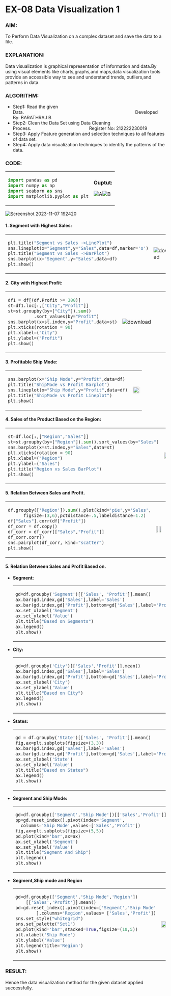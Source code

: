 # EX-08 Data Visualization 1
### AIM:
To Perform Data Visualization on a complex dataset and save the data to a file.
### EXPLANATION:
Data visualization is graphical representation of information and data.By using visual elements like charts,graphs,and maps,data visualization tools provide an accessible way to see and understand trends, outliers,and patterns in data.
### ALGORITHM:
- Step1: Read the given Data.&emsp;&emsp;&emsp;&emsp;&emsp;&emsp;&emsp;&emsp;&emsp;&emsp;&emsp;&emsp;&emsp;&emsp;&emsp;&emsp;&emsp;&emsp;&emsp;&emsp;&emsp;&emsp;&emsp;&emsp;&emsp;Developed By: BARATHRAJ B
- Step2: Clean the Data Set using Data Cleaning Process.&emsp;&emsp;&emsp;&emsp;&emsp;&emsp;&emsp;&emsp;&emsp;&emsp;&emsp;&emsp;&emsp;Register No: 212222230019
- Step3: Apply Feature generation and selection techniques to all features of data set.
- Step4: Apply data visualization techniques to identify the patterns of the data.
### CODE:  
<table>
  <tr>
    <td>

```Python
import pandas as pd
import numpy as np
import seaborn as sns
import matplotlib.pyplot as plt
``` 
  </td>  
<td>

 **Ouptut:**  
 
  ![A](https://github.com/ROHITJAIND/EX-08-DATA-VISUALIZATION-1/assets/118707073/f0e12ff0-efaf-408b-82b8-5a176e2ac429)![B](https://github.com/ROHITJAIND/EX-08-DATA-VISUALIZATION-1/assets/118707073/12f43e2e-a3e3-4702-b27f-01a7fe4b981d)


  </td>
</tr>  
</table>

![Screenshot 2023-11-07 192420](https://github.com/ROHITJAIND/EX-08-DATA-VISUALIZATION-1/assets/118707073/b83e5544-ba34-40b9-a006-04b928ccf3a7)

#### 1. Segment with Highest Sales:
<table>
<tr>
<td>

```Python
plt.title("Segment vs Sales ->LinePlot")
sns.lineplot(x="Segment",y="Sales",data=df,marker='o')
plt.title("Segment vs Sales ->BarPlot")
sns.barplot(x="Segment",y="Sales",data=df)
plt.show()
```  
</td>  
<td>
  
  ![download](https://github.com/ROHITJAIND/EX-08-DATA-VISUALIZATION-1/assets/118707073/f915f572-a375-4d37-938c-eed25b998e18)
</td>
</tr>  
</table>

#### 2. City with Highest Profit:
<table>
<tr>
<td width=40%>
  
```Python
df1 = df[(df.Profit >= 300)]
st=df1.loc[:,["City","Profit"]]
st=st.groupby(by=["City"]).sum()
          .sort_values(by="Profit")
sns.barplot(x=st.index,y="Profit",data=st)
plt.xticks(rotation = 90)
plt.xlabel=("City")
plt.ylabel=("Profit")
plt.show()
```
</td>  
<td>

![download](https://github.com/ROHITJAIND/EX-08-DATA-VISUALIZATION-1/assets/118707073/4faff60a-1f27-4e8f-b588-4beab6fb5366)

</td>
</tr>  
</table>

#### 3. Profitable Ship Mode:
<table>
<tr>
<td>
  
```Python
sns.barplot(x="Ship Mode",y="Profit",data=df)
plt.title("ShipMode vs Profit Barplot")
sns.lineplot(x="Ship Mode",y="Profit",data=df)
plt.title("ShipMode vs Profit Lineplot")
plt.show()
```
</td>  
<td>

<img height=80% width=100% src="https://github.com/ROHITJAIND/EX-08-DATA-VISUALIZATION-1/assets/118707073/72b4a504-fa5f-4398-a62f-b92467180b87">  
</td>
</tr>  
</table>

#### 4. Sales of the Product Based on the Region:

<table>
<tr>
<td>
  
```Python
st=df.loc[:,["Region","Sales"]]
st=st.groupby(by=["Region"]).sum().sort_values(by="Sales")
sns.barplot(x=st.index,y="Sales",data=st)
plt.xticks(rotation = 90)
plt.xlabel=("Region")
plt.ylabel=("Sales")
plt.title("Region vs Sales BarPlot")
plt.show()
```
</td>  
<td>

<img height=49% width=70% src="https://github.com/ROHITJAIND/EX-08-DATA-VISUALIZATION-1/assets/118707073/2d5a1c0a-2d47-4c09-a9ec-fcb405bd87e2">
</td>
</tr>  
</table>

#### 5. Relation Between Sales and Profit.

<table>
<tr>
<td>
  
```Python
df.groupby(['Region']).sum().plot(kind='pie',y='Sales',
      figsize=(3,6),pctdistance=.5,labeldistance=1.2)
df["Sales"].corr(df["Profit"])
df_corr = df.copy()
df_corr = df_corr[["Sales","Profit"]]
df_corr.corr()
sns.pairplot(df_corr, kind="scatter")
plt.show()
```
</td>  
<td>

<img height=49% width=49% src="https://github.com/ROHITJAIND/EX-08-DATA-VISUALIZATION-1/assets/118707073/da5050b3-8396-4857-851f-e1d0fd534617"><img height=49% width=49% src="https://github.com/ROHITJAIND/EX-08-DATA-VISUALIZATION-1/assets/118707073/a10da9a1-1b21-4970-8c95-33997bf45b05">

</td>
</tr>  
</table>

#### 5. Relation Between Sales and Profit Based on.
- **Segment:**
  <table>
  <tr>
  <td>

  ```Python
  gd=df.groupby('Segment')[['Sales', 'Profit']].mean()
  ax.bar(gd.index,gd['Sales'],label='Sales')
  ax.bar(gd.index,gd['Profit'],bottom=gd['Sales'],label='Profit')
  ax.set_xlabel('Segment')
  ax.set_ylabel('Value')
  plt.title("Based on Segments")
  ax.legend()
  plt.show()
  ```
  </td>  
  <td>
   
   ![download](https://github.com/ROHITJAIND/EX-08-DATA-VISUALIZATION-1/assets/118707073/98bdc7f0-eaaa-4da2-93b2-8533ced0a62a)
 
  </td>
  </tr>  
  </table>
  
- **City:**
  <table>
  <tr>
  <td>
  
  ```Python
  gd=df.groupby('City')[['Sales','Profit']].mean()
  ax.bar(gd.index,gd['Sales'],label='Sales')
  ax.bar(gd.index,gd['Profit'],bottom=gd['Sales'],label='Profit')
  ax.set_xlabel('City')
  ax.set_ylabel('Value')
  plt.title("Based on City")
  ax.legend()
  plt.show()
  ```
  </td>  
  <td>
  
  ![download](https://github.com/ROHITJAIND/EX-08-DATA-VISUALIZATION-1/assets/118707073/a0360307-f180-47e7-8182-b24f4dbc0b1c)
  </td>
  </tr>  
  </table>

- **States:**
  <table>
  <tr>
  <td>
  
  ```Python
  gd = df.groupby('State')[['Sales', 'Profit']].mean()
  fig,ax=plt.subplots(figsize=(3,3))
  ax.bar(gd.index,gd['Sales'],label='Sales')
  ax.bar(gd.index,gd['Profit'],bottom=gd['Sales'],label='Profit')
  ax.set_xlabel('State')
  ax.set_ylabel('Value')
  plt.title("Based on States")
  ax.legend()
  plt.show()
  ```
  </td>  
  <td>
  
  ![download](https://github.com/ROHITJAIND/EX-08-DATA-VISUALIZATION-1/assets/118707073/9f38de6d-9cf2-4ce3-83bd-74d0758d2605)

  </td>
  </tr>  
  </table>

- **Segment and Ship Mode:**
  <table>
  <tr>
  <td>
  
  ```Python
  gd=df.groupby(['Segment','Ship Mode'])[['Sales','Profit']].mean()
  pp=gd.reset_index().pivot(index='Segment',
    columns='Ship Mode',values=['Sales','Profit'])
  fig,ax=plt.subplots(figsize=(5,5))
  pd.plot(kind='bar',ax=ax)
  ax.set_xlabel('Segment')
  ax.set_ylabel('Value')
  plt.title("Segment And Ship")
  plt.legend()
  plt.show()
  ```
  </td>  
  <td>
  
  ![download](https://github.com/ROHITJAIND/EX-08-DATA-VISUALIZATION-1/assets/118707073/91498ff5-46ff-4fb5-8cf5-3bf8b182d79a)
  </td>
  </tr>  
  </table>

- **Segment,Ship mode and Region**
    <table>
  <tr>
  <td>
  
  ```Python
  gd=df.groupby(['Segment','Ship Mode','Region'])
      [['Sales','Profit']].mean()
  pd=gd.reset_index().pivot(index=['Segment','Ship Mode'
          ],columns='Region',values= ['Sales','Profit'])
  sns.set_style("whitegrid")
  sns.set_palette("Set1")
  pd.plot(kind='bar',stacked=True,figsize=(10,5))
  plt.xlabel('Ship Mode')
  plt.ylabel('Value')
  plt.legend(title='Region')
  plt.show()
  ```
  </td>  
  <td>
  
  <img height=50% width=95% src="https://github.com/ROHITJAIND/EX-08-DATA-VISUALIZATION-1/assets/118707073/98cba7a4-2d1a-4e0f-9944-d1f08b6be8fa">
  </td>
  </tr>  
  </table>

### RESULT:
Hence the data visualization method for the given dataset applied successfully.

  

